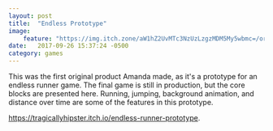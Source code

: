 ```yaml
---
layout: post
title:  "Endless Prototype"
image:
    feature: "https://img.itch.zone/aW1hZ2UvMTc3NzUzLzgzMDM5My5wbmc=/original/QF7F0G.png"
date:   2017-09-26 15:37:24 -0500
category: games
---
```

This was the first original product Amanda made, as it's a prototype for an endless runner game. The final game is still in production, but the core blocks are presented here. Running, jumping, background animation, and distance over time are some of the features in this prototype.

<a href="https://tragicallyhipster.itch.io/endless-runner-prototype" target="_blank">https://tragicallyhipster.itch.io/endless-runner-prototype</a>.